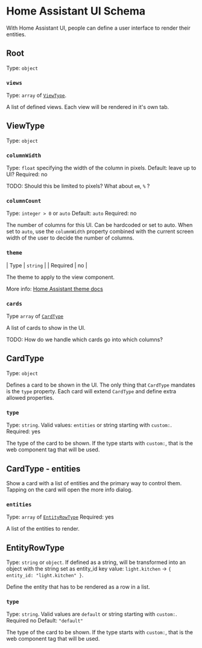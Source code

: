 # Home Assistant UI Schema

With Home Assistant UI, people can define a user interface to render their entities.

## Root

Type: `object`

### `views`

Type: `array` of [`ViewType`](#ViewType).

A list of defined views. Each view will be rendered in it's own tab.

## ViewType

Type: `object`

### `columnWidth`

Type: `float` specifying the width of the column in pixels.
Default: leave up to UI?
Required: no

TODO: Should this be limited to pixels? What about `em`, `%` ?

### `columnCount`

Type: `integer > 0` or `auto`
Default: `auto`
Required: no

The number of columns for this UI. Can be hardcoded or set to auto. When set to `auto`, use the
`columnWidth` property combined with the current screen width of the user to decide the number
of columns.

### `theme`

| Type | `string` |
| Required | no |

The theme to apply to the view component.

More info: [Home Assistant theme docs](https://www.home-assistant.io/components/frontend/#themes)

### `cards`

Type `array` of [`CardType`](#CardType)

A list of cards to show in the UI.

TODO: How do we handle which cards go into which columns?

## CardType

Type: `object`

Defines a card to be shown in the UI. The only thing that `CardType` mandates is the `type`
property. Each card will extend `CardType` and define extra allowed properties.

### `type`

Type: `string`. Valid values: `entities` or string starting with `custom:`.
Required: yes

The type of the card to be shown. If the type starts with `custom:`, that is the web component
tag that will be used.

## CardType - entities

Show a card with a list of entities and the primary way to control them. Tapping on the card
will open the more info dialog.

### `entities`

Type: `array` of [`EntityRowType`](#EntityRowType)
Required: yes

A list of the entities to render.

## EntityRowType

Type: `string` or `object`. If defined as a string, will be transformed into an object with
the string set as entity_id key value: `light.kitchen` -> `{ entity_id: "light.kitchen" }`.

Define the entity that has to be rendered as a row in a list.

### `type`

Type: `string`. Valid values are `default` or string starting with `custom:`.
Required no
Default: `"default"`

The type of the card to be shown. If the type starts with `custom:`, that is the web component
tag that will be used.
